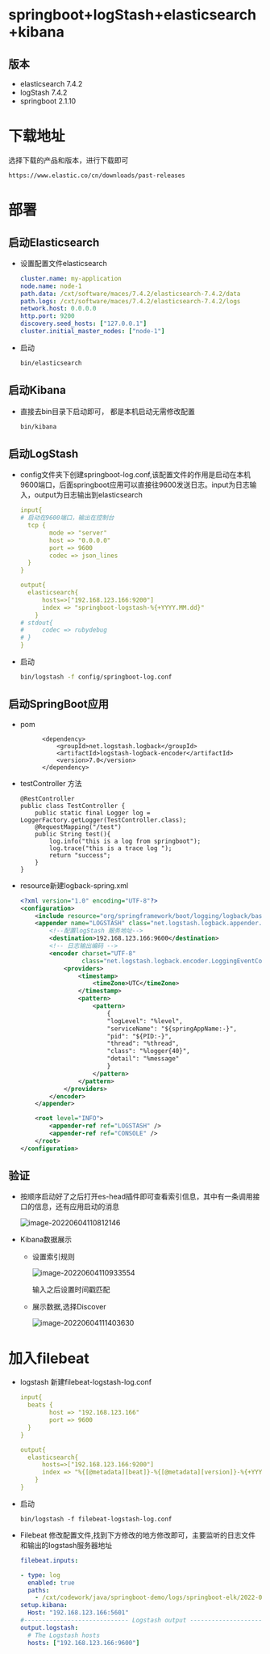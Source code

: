 # springboot+logStash+elasticsearch+kibana

## 版本

* elasticsearch 7.4.2
* logStash 7.4.2
* springboot 2.1.10

# 下载地址

选择下载的产品和版本，进行下载即可

```text
https://www.elastic.co/cn/downloads/past-releases
```



# 部署

## 启动Elasticsearch 

* 设置配置文件elasticsearch

  ```yaml
  cluster.name: my-application
  node.name: node-1
  path.data: /cxt/software/maces/7.4.2/elasticsearch-7.4.2/data
  path.logs: /cxt/software/maces/7.4.2/elasticsearch-7.4.2/logs
  network.host: 0.0.0.0
  http.port: 9200
  discovery.seed_hosts: ["127.0.0.1"]
  cluster.initial_master_nodes: ["node-1"]
  ```

* 启动

  ```bash
  bin/elasticsearch
  ```

  

## 启动Kibana

* 直接去bin目录下启动即可， 都是本机启动无需修改配置

  ```bash
  bin/kibana
  ```

  

## 启动LogStash

* config文件夹下创建springboot-log.conf,该配置文件的作用是启动在本机9600端口，后面springboot应用可以直接往9600发送日志。input为日志输入，output为日志输出到elasticsearch

  ```yaml
  input{
  # 启动在9600端口，输出在控制台
  	tcp {
          mode => "server"
          host => "0.0.0.0"
          port => 9600
          codec => json_lines
  	}
  }
  
  output{
  	elasticsearch{
  	    hosts=>["192.168.123.166:9200"]
  	    index => "springboot-logstash-%{+YYYY.MM.dd}"
      }
  #	stdout{
  #		codec => rubydebug
  #	}
  }
  ```

  

* 启动

  ```bash
  bin/logstash -f config/springboot-log.conf
  ```

## 启动SpringBoot应用

* pom

  ```text
  		<dependency>
  			<groupId>net.logstash.logback</groupId>
  			<artifactId>logstash-logback-encoder</artifactId>
  			<version>7.0</version>
  		</dependency>
  ```

  

* testController 方法

  ```text
  @RestController
  public class TestController {
      public static final Logger log = LoggerFactory.getLogger(TestController.class);
      @RequestMapping("/test")
      public String test(){
          log.info("this is a log from springboot");
          log.trace("this is a trace log ");
          return "success";
      }
  }
  
  ```

  

* resource新建logback-spring.xml

  ```xml
  <?xml version="1.0" encoding="UTF-8"?>
  <configuration>
      <include resource="org/springframework/boot/logging/logback/base.xml" />
      <appender name="LOGSTASH" class="net.logstash.logback.appender.LogstashTcpSocketAppender">
          <!--配置logStash 服务地址-->
          <destination>192.168.123.166:9600</destination>
          <!-- 日志输出编码 -->
          <encoder charset="UTF-8"
                   class="net.logstash.logback.encoder.LoggingEventCompositeJsonEncoder">
              <providers>
                  <timestamp>
                      <timeZone>UTC</timeZone>
                  </timestamp>
                  <pattern>
                      <pattern>
                          {
                          "logLevel": "%level",
                          "serviceName": "${springAppName:-}",
                          "pid": "${PID:-}",
                          "thread": "%thread",
                          "class": "%logger{40}",
                          "detail": "%message"
                          }
                      </pattern>
                  </pattern>
              </providers>
          </encoder>
      </appender>
  
      <root level="INFO">
          <appender-ref ref="LOGSTASH" />
          <appender-ref ref="CONSOLE" />
      </root>
  </configuration>
  
  
  ```

## 验证

* 按顺序启动好了之后打开es-head插件即可查看索引信息，其中有一条调用接口的信息，还有应用启动的消息

  ![image-20220604110812146](https://s2.loli.net/2022/06/04/GFOsdLXK8QTWufk.png)

* Kibana数据展示

  * 设置索引规则

    ![image-20220604110933554](https://s2.loli.net/2022/06/04/XYHBkRytl9QE27i.png)

    输入之后设置时间戳匹配

  * 展示数据,选择Discover

    ![image-20220604111403630](https://s2.loli.net/2022/06/04/bLB2qv8i9cNOz36.png)





# 加入filebeat

* logstash  新建filebeat-logstash-log.conf

  ```yaml
  input{
  	beats {
          host => "192.168.123.166"
          port => 9600
  	}
  }
  
  output{
  	elasticsearch{
  	    hosts=>["192.168.123.166:9200"]
  	    index => "%{[@metadata][beat]}-%{[@metadata][version]}-%{+YYYY.MM.dd}"
      }
  }
  ```

  

* 启动

  ```text
  bin/logstash -f filebeat-logstash-log.conf
  ```

* Filebeat 修改配置文件,找到下方修改的地方修改即可，主要监听的日志文件和输出的logstash服务器地址

  ```yaml
  filebeat.inputs:
  
  - type: log
    enabled: true
    paths:
      - /cxt/codework/java/springboot-demo/logs/springboot-elk/2022-06-04/info.2022-06-04.0.log
  setup.kibana:
    Host: "192.168.123.166:5601"
  #----------------------------- Logstash output --------------------------------
  output.logstash:
    # The Logstash hosts
    hosts: ["192.168.123.166:9600"]
  ```

